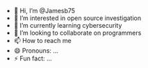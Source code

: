 - 👋 Hi, I’m @Jamesb75
- 👀 I’m interested in open source investigation
- 🌱 I’m currently learning cybersecurity 
- 💞️ I’m looking to collaborate on programmers
- 📫 How to reach me 
- 😄 Pronouns: ...
- ⚡ Fun fact: ...

<!---
Jamesb75/Jamesb75 is a ✨ special ✨ repository because its `README.md` (this file) appears on your GitHub profile.
You can click the Preview link to take a look at your changes.
--->
